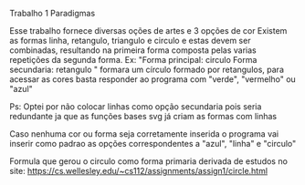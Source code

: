 Trabalho 1 Paradigmas

Esse trabalho fornece diversas oções de artes e 3 opções de cor
Existem as formas linha, retangulo, triangulo e circulo e estas devem ser combinadas, resultando na primeira forma composta pelas varias repetições da segunda forma. Ex: "Forma principal: circulo Forma secundaria: retangulo " formara um círculo formado por retangulos, para acessar as cores basta responder ao programa com "verde", "vermelho" ou "azul"

Ps: Optei por não colocar linhas como opção secundaria pois seria redundante ja que as funções bases svg já criam as formas com linhas

Caso nenhuma cor ou forma seja corretamente inserida o programa vai inserir como padrao as opções correspondentes a "azul", "linha" e "circulo"

Formula que gerou o circulo como forma primaria derivada de estudos no site: https://cs.wellesley.edu/~cs112/assignments/assign1/circle.html